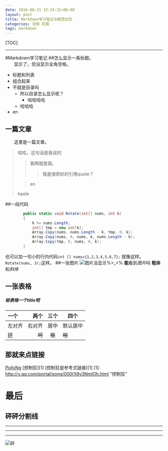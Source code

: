 ```yaml
---
date: 2016-08-31 15:24:31+00:00
layout: post
title: Markdown学习笔记与脱焚纪念
categories: 文档 花痴
tags: markdown
---
```


[TOC]

---
<span id="jump"></span>
#Markdown学习笔记
##怎么显示一条标题。  
　　显示了，但没显示全角空格。

* 标题和列表
* 组合起来
* 不就是目录吗
    - 所以目录怎么显示呢？
    	+ 哈哈哈哈
    - 哈哈哈
* en

## 一篇文章
　　这里是一篇文章。
> 哈哈，这句话是我说的
>> 我啊就是我。
>>> 我是很奇妙的引用quote？

>> en

> haole

##一段代码
``` csharp
        public static void Rotate(int[] nums, int k)
        {
            k %= nums.Length;
            int[] tmp = new int[k];
            Array.Copy(nums, nums.Length - k, tmp, 0, k);
            Array.Copy(nums, 0, nums, k, nums.Length - k);
            Array.Copy(tmp, 0, nums, 0, k);
        }
```
也可以加一句小的行内代码` int [] nums={1,2,3,4,5,6,7}; ` 就像这样。` Rotate(nums, 3);`这样。 
##一张图片
![图片没显示%>_<%](https://ss0.baidu.com/6ONWsjip0QIZ8tyhnq/it/u=3549104949,2425667904&fm=58 "是什么")
**能**看到*图片*吗 **粗体**和*斜体*

## 一张表格
##### 给表格一个title吧
|	一个 	|	两个	|	三个	|	四个|
|:------|------:|:------:|--------|
|	左对齐	|	右对齐	|	居中	|	默认居中	|
|[砰](#jump)|~~呵~~|~~框~~|~~啪~~|

## 那就来点链接
[PollyNg](http://pollyng.me "我啊行内链接")
[控制狂][1]
[控制狂是参考式链接][1]
[1]: http://y.qq.com/portal/song/000t1j9v3NmIOh.html "控制狂"
# 最后
## 砰砰分割线
--------------
**************
* * * * * * * *
![砰](http://pollyng.me/images/%E7%99%BE%E6%A5%BC.jpg "是什么")
